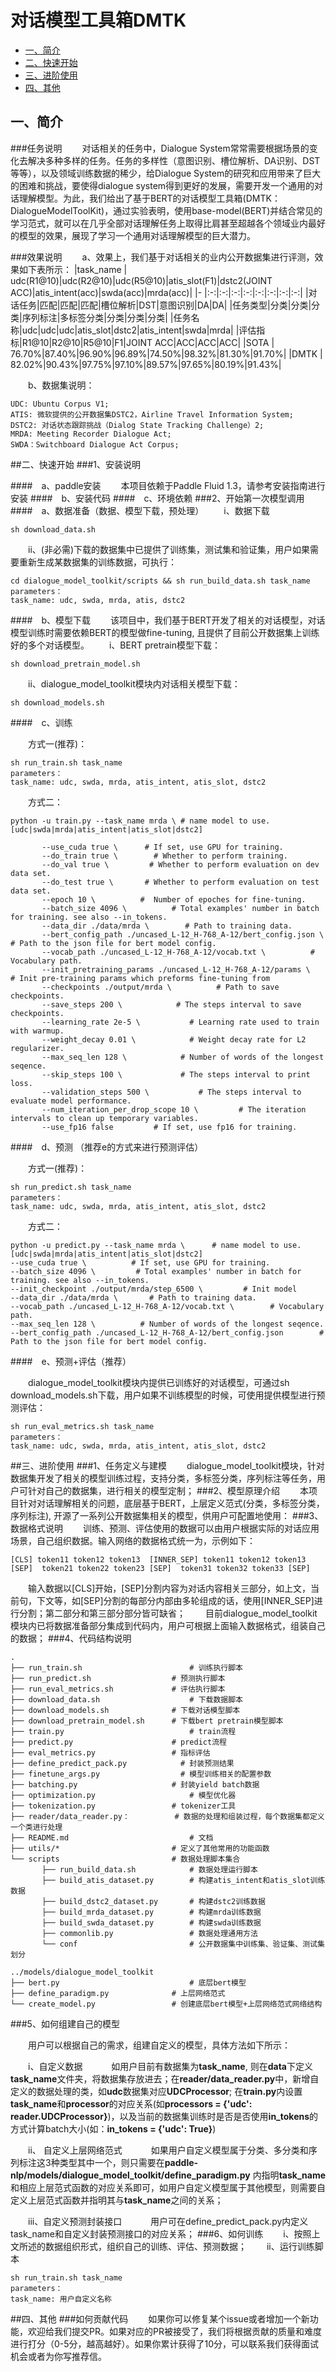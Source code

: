 # 对话模型工具箱DMTK
 - [一、简介](#一、简介)
 - [二、快速开始](#二、快速开始)
 - [三、进阶使用](#三、进阶使用)
 - [四、其他](#四、其他)
## 一、简介
###任务说明
&ensp;&ensp;&ensp;&ensp;对话相关的任务中，Dialogue System常常需要根据场景的变化去解决多种多样的任务。任务的多样性（意图识别、槽位解析、DA识别、DST等等），以及领域训练数据的稀少，给Dialogue System的研究和应用带来了巨大的困难和挑战，要使得dialogue system得到更好的发展，需要开发一个通用的对话理解模型。为此，我们给出了基于BERT的对话模型工具箱(DMTK：DialogueModelToolKit)，通过实验表明，使用base-model(BERT)并结合常见的学习范式，就可以在几乎全部对话理解任务上取得比肩甚至超越各个领域业内最好的模型的效果，展现了学习一个通用对话理解模型的巨大潜力。

###效果说明
&ensp;&ensp;&ensp;&ensp;a、效果上，我们基于对话相关的业内公开数据集进行评测，效果如下表所示：
|task_name | udc(R1@10)|udc(R2@10)|udc(R5@10)|atis_slot(F1)|dstc2(JOINT ACC)|atis_intent(acc)|swda(acc)|mrda(acc)|
|- |:-:|:-:|:-:|:-:|:-:|:-:|:-:|:-:|
|对话任务|匹配|匹配|匹配|槽位解析|DST|意图识别|DA|DA|
|任务类型|分类|分类|分类|序列标注|多标签分类|分类|分类|分类|
|任务名称|udc|udc|udc|atis_slot|dstc2|atis_intent|swda|mrda|
|评估指标|R1@10|R2@10|R5@10|F1|JOINT ACC|ACC|ACC|ACC|
|SOTA | 76.70%|87.40%|96.90%|96.89%|74.50%|98.32%|81.30%|91.70%|
|DMTK | 82.02%|90.43%|97.75%|97.10%|89.57%|97.65%|80.19%|91.43%|

&ensp;&ensp;&ensp;&ensp;b、数据集说明：
```
UDC: Ubuntu Corpus V1;
ATIS: 微软提供的公开数据集DSTC2，Airline Travel Information System;
DSTC2: 对话状态跟踪挑战（Dialog State Tracking Challenge）2;
MRDA: Meeting Recorder Dialogue Act;
SWDA：Switchboard Dialogue Act Corpus;
```

##二、快速开始
###1、安装说明

####&ensp;&ensp;a、paddle安装
&ensp;&ensp;&ensp;&ensp;本项目依赖于Paddle Fluid 1.3，请参考安装指南进行安装
####&ensp;&ensp;b、安装代码
####&ensp;&ensp;c、环境依赖
###2、开始第一次模型调用
####&ensp;&ensp;a、数据准备（数据、模型下载，预处理）
&ensp;&ensp;&ensp;&ensp;i、数据下载
```
sh download_data.sh
```
&ensp;&ensp;&ensp;&ensp;ii、(非必需)下载的数据集中已提供了训练集，测试集和验证集，用户如果需要重新生成某数据集的训练数据，可执行：
```
cd dialogue_model_toolkit/scripts && sh run_build_data.sh task_name
parameters：
task_name: udc, swda, mrda, atis, dstc2
```
####&ensp;&ensp;b、模型下载
&ensp;&ensp;&ensp;&ensp;该项目中，我们基于BERT开发了相关的对话模型，对话模型训练时需要依赖BERT的模型做fine-tuning, 且提供了目前公开数据集上训练好的多个对话模型。
&ensp;&ensp;&ensp;&ensp;i、BERT pretrain模型下载：
```
sh download_pretrain_model.sh
```
&ensp;&ensp;&ensp;&ensp;ii、dialogue_model_toolkit模块内对话相关模型下载：
```
sh download_models.sh
```
####&ensp;&ensp;c、训练 

&ensp;&ensp;&ensp;&ensp;方式一(推荐)：
```
sh run_train.sh task_name
parameters：
task_name: udc, swda, mrda, atis_intent, atis_slot, dstc2
```
&ensp;&ensp;&ensp;&ensp;方式二：
```
python -u train.py --task_name mrda \ # name model to use. [udc|swda|mrda|atis_intent|atis_slot|dstc2]

       --use_cuda true \      # If set, use GPU for training.
       --do_train true \        # Whether to perform training.
       --do_val true \         # Whether to perform evaluation on dev data set. 
       --do_test true \       # Whether to perform evaluation on test data set.
       --epoch 10 \          #  Number of epoches for fine-tuning.
       --batch_size 4096 \          # Total examples' number in batch for training. see also --in_tokens.
       --data_dir ./data/mrda \        # Path to training data.
       --bert_config_path ./uncased_L-12_H-768_A-12/bert_config.json \        # Path to the json file for bert model config.
       --vocab_path ./uncased_L-12_H-768_A-12/vocab.txt \          # Vocabulary path.
       --init_pretraining_params ./uncased_L-12_H-768_A-12/params \         # Init pre-training params which preforms fine-tuning from
       --checkpoints ./output/mrda \          # Path to save checkpoints.
       --save_steps 200 \            # The steps interval to save checkpoints.
       --learning_rate 2e-5 \           # Learning rate used to train with warmup.
       --weight_decay 0.01 \            # Weight decay rate for L2 regularizer.
       --max_seq_len 128 \            # Number of words of the longest seqence.
       --skip_steps 100 \             # The steps interval to print loss.
       --validation_steps 500 \           # The steps interval to evaluate model performance.
       --num_iteration_per_drop_scope 10 \         # The iteration intervals to clean up temporary variables. 
       --use_fp16 false         # If set, use fp16 for training.
```
####&ensp;&ensp;d、预测 （推荐e的方式来进行预测评估）

&ensp;&ensp;&ensp;&ensp;方式一(推荐)：
```
sh run_predict.sh task_name
parameters：
task_name: udc, swda, mrda, atis_intent, atis_slot, dstc2
```
&ensp;&ensp;&ensp;&ensp;方式二：
```
python -u predict.py --task_name mrda \      # name model to use. [udc|swda|mrda|atis_intent|atis_slot|dstc2]
--use_cuda true \          # If set, use GPU for training.
--batch_size 4096 \         # Total examples' number in batch for training. see also --in_tokens.
--init_checkpoint ./output/mrda/step_6500 \         # Init model
--data_dir ./data/mrda \       # Path to training data.
--vocab_path ./uncased_L-12_H-768_A-12/vocab.txt \        # Vocabulary path.
--max_seq_len 128 \          # Number of words of the longest seqence.
--bert_config_path ./uncased_L-12_H-768_A-12/bert_config.json        # Path to the json file for bert model config.
```
####&ensp;&ensp;e、预测+评估（推荐）

&ensp;&ensp;&ensp;&ensp;dialogue_model_toolkit模块内提供已训练好的对话模型，可通过sh download_models.sh下载，用户如果不训练模型的时候，可使用提供模型进行预测评估：
```
sh run_eval_metrics.sh task_name
parameters：
task_name: udc, swda, mrda, atis_intent, atis_slot, dstc2
```
##三、进阶使用
###1、任务定义与建模
&ensp;&ensp;&ensp;&ensp;dialogue_model_toolkit模块，针对数据集开发了相关的模型训练过程，支持分类，多标签分类，序列标注等任务，用户可针对自己的数据集，进行相关的模型定制；
###2、模型原理介绍
&ensp;&ensp;&ensp;&ensp;本项目针对对话理解相关的问题，底层基于BERT，上层定义范式(分类，多标签分类，序列标注), 开源了一系列公开数据集相关的模型，供用户可配置地使用：
###3、数据格式说明
&ensp;&ensp;&ensp;&ensp;训练、预测、评估使用的数据可以由用户根据实际的对话应用场景，自己组织数据。输入网络的数据格式统一为，示例如下：
```
[CLS] token11 token12 token13  [INNER_SEP] token11 token12 token13 [SEP]  token21 token22 token23 [SEP]  token31 token32 token33 [SEP]
```
&ensp;&ensp;&ensp;&ensp;输入数据以[CLS]开始，[SEP]分割内容为对话内容相关三部分，如上文，当前句，下文等，如[SEP]分割的每部分内部由多轮组成的话，使用[INNER_SEP]进行分割；第二部分和第三部分部分皆可缺省；
&ensp;&ensp;&ensp;&ensp;目前dialogue_model_toolkit模块内已将数据准备部分集成到代码内，用户可根据上面输入数据格式，组装自己的数据；
###4、代码结构说明
```
.
├── run_train.sh 					    # 训练执行脚本
├── run_predict.sh					# 预测执行脚本
├── run_eval_metrics.sh				# 评估执行脚本
├── download_data.sh				    # 下载数据脚本
├── download_models.sh				# 下载对话模型脚本
├── download_pretrain_model.sh		# 下载bert pretrain模型脚本
├── train.py						    # train流程
├── predict.py					    # predict流程
├── eval_metrics.py					# 指标评估
├── define_predict_pack.py            # 封装预测结果
├── finetune_args.py                  # 模型训练相关的配置参数
├── batching.py						# 封装yield batch数据
├── optimization.py 	                # 模型优化器
├── tokenization.py				    # tokenizer工具
├── reader/data_reader.py：			# 数据的处理和组装过程，每个数据集都定义一个类进行处理
├── README.md							# 文档
├── utils/*							# 定义了其他常用的功能函数
└── scripts							# 数据处理脚本集合
       ├── run_build_data.sh			# 数据处理运行脚本
       ├── build_atis_dataset.py		# 构建atis_intent和atis_slot训练数据
       ├── build_dstc2_dataset.py		# 构建dstc2训练数据
       ├── build_mrda_dataset.py		# 构建mrda训练数据
       ├── build_swda_dataset.py		# 构建swda训练数据
       ├── commonlib.py				    # 数据处理通用方法
       └── conf				            # 公开数据集中训练集、验证集、测试集划分
       
../models/dialogue_model_toolkit
├── bert.py 					        # 底层bert模型
├── define_paradigm.py				# 上层网络范式
└── create_model.py					# 创建底层bert模型+上层网络范式网络结构
```
###5、如何组建自己的模型

&ensp;&ensp;&ensp;&ensp;用户可以根据自己的需求，组建自定义的模型，具体方法如下所示：

&ensp;&ensp;&ensp;&ensp;i、自定义数据
&ensp;&ensp;&ensp;&ensp;&ensp;&ensp;如用户目前有数据集为**task_name**, 则在**data**下定义**task_name**文件夹，将数据集存放进去；在**reader/data_reader.py**中，新增自定义的数据处理的类，如**udc**数据集对应**UDCProcessor**;  在**train.py**内设置**task_name**和**processor**的对应关系(如**processors = {'udc': reader.UDCProcessor}**)，以及当前的数据集训练时是否是否使用**in_tokens**的方式计算batch大小(如：**in_tokens = {'udc': True}**)

&ensp;&ensp;&ensp;&ensp;ii、 自定义上层网络范式
&ensp;&ensp;&ensp;&ensp;&ensp;&ensp;如果用户自定义模型属于分类、多分类和序列标注这3种类型其中一个，则只需要在**paddle-nlp/models/dialogue_model_toolkit/define_paradigm.py** 内指明**task_name**和相应上层范式函数的对应关系即可，如用户自定义模型属于其他模型，则需要自定义上层范式函数并指明其与**task_name**之间的关系；

&ensp;&ensp;&ensp;&ensp;iii、自定义预测封装接口
&ensp;&ensp;&ensp;&ensp;&ensp;&ensp;用户可在define_predict_pack.py内定义task_name和自定义封装预测接口的对应关系；
###6、如何训练
&ensp;&ensp;&ensp;&ensp;i、按照上文所述的数据组织形式，组织自己的训练、评估、预测数据；
&ensp;&ensp;&ensp;&ensp;ii、运行训练脚本
```
sh run_train.sh task_name
parameters：
task_name: 用户自定义名称
```
##四、其他
###如何贡献代码
&ensp;&ensp;&ensp;&ensp;如果你可以修复某个issue或者增加一个新功能，欢迎给我们提交PR。如果对应的PR被接受了，我们将根据贡献的质量和难度进行打分（0-5分，越高越好）。如果你累计获得了10分，可以联系我们获得面试机会或者为你写推荐信。
